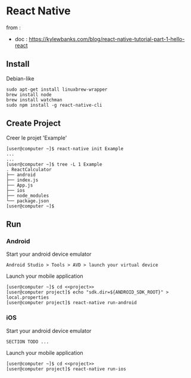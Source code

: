 React Native
========================================

from :
* doc : https://kylewbanks.com/blog/react-native-tutorial-part-1-hello-react

## Install

Debian-like
~~~shell
sudo apt-get install linuxbrew-wrapper
brew install node
brew install watchman
sudo npm install -g react-native-cli
~~~


## Create Project

Creer le projet 'Example'
~~~shell
[user@computer ~]$ react-native init Example
...
...
[user@computer ~]$ tree -L 1 Example
. ReactCalculator
├── android
├── index.js
├── App.js
├── ios
├── node_modules
└── package.json
[user@computer ~]$ 
~~~

## Run


### Android

Start your android device emulator
~~~
Android Studio > Tools > AVD > launch your virtual device
~~~

Launch your mobile application
~~~shell
[user@computer ~]$ cd <<project>>
[user@computer project]$ echo "sdk.dir=${ANDROID_SDK_ROOT}" > local.properties
[user@computer project]$ react-native run-android
~~~

### iOS

Start your android device emulator
~~~
SECTION TODO ...
~~~

Launch your mobile application
~~~shell
[user@computer ~]$ cd <<project>>
[user@computer project]$ react-native run-ios
~~~
